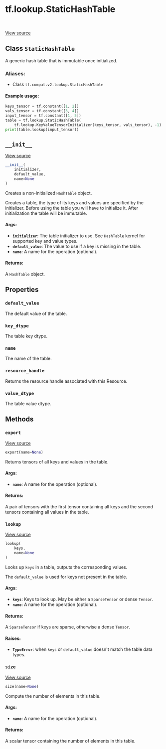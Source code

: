 <div itemscope itemtype="http://developers.google.com/ReferenceObject">
<meta itemprop="name" content="tf.lookup.StaticHashTable" />
<meta itemprop="path" content="Stable" />
<meta itemprop="property" content="default_value"/>
<meta itemprop="property" content="key_dtype"/>
<meta itemprop="property" content="name"/>
<meta itemprop="property" content="resource_handle"/>
<meta itemprop="property" content="value_dtype"/>
<meta itemprop="property" content="__init__"/>
<meta itemprop="property" content="export"/>
<meta itemprop="property" content="lookup"/>
<meta itemprop="property" content="size"/>
</div>

# tf.lookup.StaticHashTable

<!-- Insert buttons -->

<table class="tfo-notebook-buttons tfo-api" align="left">
</table>

<a target="_blank" href="/code/stable/tensorflow/python/ops/lookup_ops.py">View source</a>



## Class `StaticHashTable`

<!-- Start diff -->
A generic hash table that is immutable once initialized.



### Aliases:

* Class `tf.compat.v2.lookup.StaticHashTable`


<!-- Placeholder for "Used in" -->


#### Example usage:



```python
keys_tensor = tf.constant([1, 2])
vals_tensor = tf.constant([3, 4])
input_tensor = tf.constant([1, 5])
table = tf.lookup.StaticHashTable(
    tf.lookup.KeyValueTensorInitializer(keys_tensor, vals_tensor), -1)
print(table.lookup(input_tensor))
```

<h2 id="__init__"><code>__init__</code></h2>

<a target="_blank" href="/code/stable/tensorflow/python/ops/lookup_ops.py">View source</a>

``` python
__init__(
    initializer,
    default_value,
    name=None
)
```

Creates a non-initialized `HashTable` object.

Creates a table, the type of its keys and values are specified by the
initializer.
Before using the table you will have to initialize it. After initialization
the table will be immutable.

#### Args:


* <b>`initializer`</b>: The table initializer to use. See `HashTable` kernel for
  supported key and value types.
* <b>`default_value`</b>: The value to use if a key is missing in the table.
* <b>`name`</b>: A name for the operation (optional).


#### Returns:

A `HashTable` object.




## Properties

<h3 id="default_value"><code>default_value</code></h3>

The default value of the table.


<h3 id="key_dtype"><code>key_dtype</code></h3>

The table key dtype.


<h3 id="name"><code>name</code></h3>

The name of the table.


<h3 id="resource_handle"><code>resource_handle</code></h3>

Returns the resource handle associated with this Resource.


<h3 id="value_dtype"><code>value_dtype</code></h3>

The table value dtype.




## Methods

<h3 id="export"><code>export</code></h3>

<a target="_blank" href="/code/stable/tensorflow/python/ops/lookup_ops.py">View source</a>

``` python
export(name=None)
```

Returns tensors of all keys and values in the table.


#### Args:


* <b>`name`</b>: A name for the operation (optional).


#### Returns:

A pair of tensors with the first tensor containing all keys and the
  second tensors containing all values in the table.


<h3 id="lookup"><code>lookup</code></h3>

<a target="_blank" href="/code/stable/tensorflow/python/ops/lookup_ops.py">View source</a>

``` python
lookup(
    keys,
    name=None
)
```

Looks up `keys` in a table, outputs the corresponding values.

The `default_value` is used for keys not present in the table.

#### Args:


* <b>`keys`</b>: Keys to look up. May be either a `SparseTensor` or dense `Tensor`.
* <b>`name`</b>: A name for the operation (optional).


#### Returns:

A `SparseTensor` if keys are sparse, otherwise a dense `Tensor`.



#### Raises:


* <b>`TypeError`</b>: when `keys` or `default_value` doesn't match the table data
  types.

<h3 id="size"><code>size</code></h3>

<a target="_blank" href="/code/stable/tensorflow/python/ops/lookup_ops.py">View source</a>

``` python
size(name=None)
```

Compute the number of elements in this table.


#### Args:


* <b>`name`</b>: A name for the operation (optional).


#### Returns:

A scalar tensor containing the number of elements in this table.




